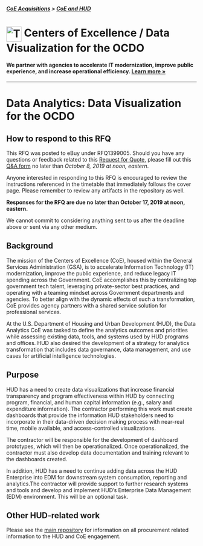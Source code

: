 ##### [CoE Acquisitions](https://github.com/GSA/coe-acquisitions) > [CoE and HUD](https://github.com/GSA/coe-hud-acquisitions)

<h1><img src="https://coe.gsa.gov/img/coe-logomark.svg" width="40px" align="top" alt="The Centers of Excellence Logo"> Centers of Excellence / Data Visualization for the OCDO</h1>

#### We partner with agencies to accelerate IT modernization, improve public experience, and increase operational efficiency. [Learn more »](https://coe.gsa.gov/about/)

---

# Data Analytics: Data Visualization for the OCDO

## How to respond to this RFQ

This RFQ was posted to eBuy under RFQ1399005. Should you have any questions or feedback related to this [Request for Quote](https://github.com/GSA/coe-hud-acq-data-visualization/blob/master/RFQ-Data-Visualization-for-OCDO.pdf), please fill out this [Q&A form](https://docs.google.com/forms/d/e/1FAIpQLScdTcdw10KVyXmo8rHJx3oo9IHxYXF4EK5wMMuvzTE7SC9nFQ/viewform?usp=sf_link) no later than *October 8, 2019 at noon, eastern*.

Anyone interested in responding to this RFQ is encouraged to review the instructions referenced in the timetable that immediately follows the cover page. Please remember to review any artifacts in the repository as well.

**Responses for the RFQ are due no later than October 17, 2019 at noon, eastern.**

We cannot commit to considering anything sent to us after the deadline above or sent via any other medium.

## Background

The mission of the Centers of Excellence (CoE), housed within the General Services Administration (GSA), is to accelerate Information Technology (IT) modernization, improve the public experience, and reduce legacy IT spending across the Government. CoE accomplishes this by centralizing top government tech talent, leveraging private-sector best practices, and operating with a teaming mindset across Government departments and agencies. To better align with the dynamic effects of such a transformation, CoE provides agency partners with a shared service solution for professional services.

At the U.S. Department of Housing and Urban Development (HUD), the Data Analytics CoE was tasked to define the analytics outcomes and priorities while assessing existing data, tools, and systems used by HUD programs and offices. HUD also desired the development of a strategy for analytics transformation that includes data governance, data management, and use cases for artificial intelligence technologies.

## Purpose

HUD has a need to create data visualizations that increase financial transparency and program effectiveness within HUD by connecting program, financial, and human capital information (e.g., salary and expenditure information). The contractor performing this work must create dashboards that provide the information HUD stakeholders need to incorporate in their data-driven decision making process with near-real time, mobile available, and access-controlled visualizations.

The contractor will be responsible for the development of dashboard prototypes, which will then be operationalized. Once operationalized, the contractor must also develop data documentation and training relevant to the dashboards created.

In addition, HUD has a need to continue adding data across the HUD Enterprise into EDM for downstream system consumption, reporting and analytics.The contractor will provide support to further research systems and tools and develop and implement HUD’s Enterprise Data Management (EDM) environment. This will be an optional task.

## Other HUD-related work
Please see the [main repository](https://github.com/GSA/coe-hud-acquisitions/) for information on all procurement related information to the HUD and CoE engagement.
